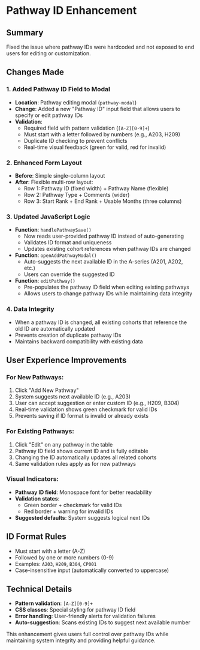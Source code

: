 # Pathway ID Enhancement

## Summary
Fixed the issue where pathway IDs were hardcoded and not exposed to end users for editing or customization.

## Changes Made

### 1. Added Pathway ID Field to Modal
- **Location**: Pathway editing modal (`pathway-modal`)
- **Change**: Added a new "Pathway ID" input field that allows users to specify or edit pathway IDs
- **Validation**: 
  - Required field with pattern validation (`[A-Z][0-9]+`)
  - Must start with a letter followed by numbers (e.g., A203, H209)
  - Duplicate ID checking to prevent conflicts
  - Real-time visual feedback (green for valid, red for invalid)

### 2. Enhanced Form Layout
- **Before**: Simple single-column layout
- **After**: Flexible multi-row layout:
  - Row 1: Pathway ID (fixed width) + Pathway Name (flexible)
  - Row 2: Pathway Type + Comments (wider)
  - Row 3: Start Rank + End Rank + Usable Months (three columns)

### 3. Updated JavaScript Logic
- **Function**: `handlePathwaySave()`
  - Now reads user-provided pathway ID instead of auto-generating
  - Validates ID format and uniqueness
  - Updates existing cohort references when pathway IDs are changed
- **Function**: `openAddPathwayModal()`
  - Auto-suggests the next available ID in the A-series (A201, A202, etc.)
  - Users can override the suggested ID
- **Function**: `editPathway()`
  - Pre-populates the pathway ID field when editing existing pathways
  - Allows users to change pathway IDs while maintaining data integrity

### 4. Data Integrity
- When a pathway ID is changed, all existing cohorts that reference the old ID are automatically updated
- Prevents creation of duplicate pathway IDs
- Maintains backward compatibility with existing data

## User Experience Improvements

### For New Pathways:
1. Click "Add New Pathway"
2. System suggests next available ID (e.g., A203)
3. User can accept suggestion or enter custom ID (e.g., H209, B304)
4. Real-time validation shows green checkmark for valid IDs
5. Prevents saving if ID format is invalid or already exists

### For Existing Pathways:
1. Click "Edit" on any pathway in the table
2. Pathway ID field shows current ID and is fully editable
3. Changing the ID automatically updates all related cohorts
4. Same validation rules apply as for new pathways

### Visual Indicators:
- **Pathway ID field**: Monospace font for better readability
- **Validation states**: 
  - Green border + checkmark for valid IDs
  - Red border + warning for invalid IDs
- **Suggested defaults**: System suggests logical next IDs

## ID Format Rules
- Must start with a letter (A-Z)
- Followed by one or more numbers (0-9)
- Examples: `A203`, `H209`, `B304`, `CP001`
- Case-insensitive input (automatically converted to uppercase)

## Technical Details
- **Pattern validation**: `[A-Z][0-9]+`
- **CSS classes**: Special styling for pathway ID field
- **Error handling**: User-friendly alerts for validation failures
- **Auto-suggestion**: Scans existing IDs to suggest next available number

This enhancement gives users full control over pathway IDs while maintaining system integrity and providing helpful guidance. 